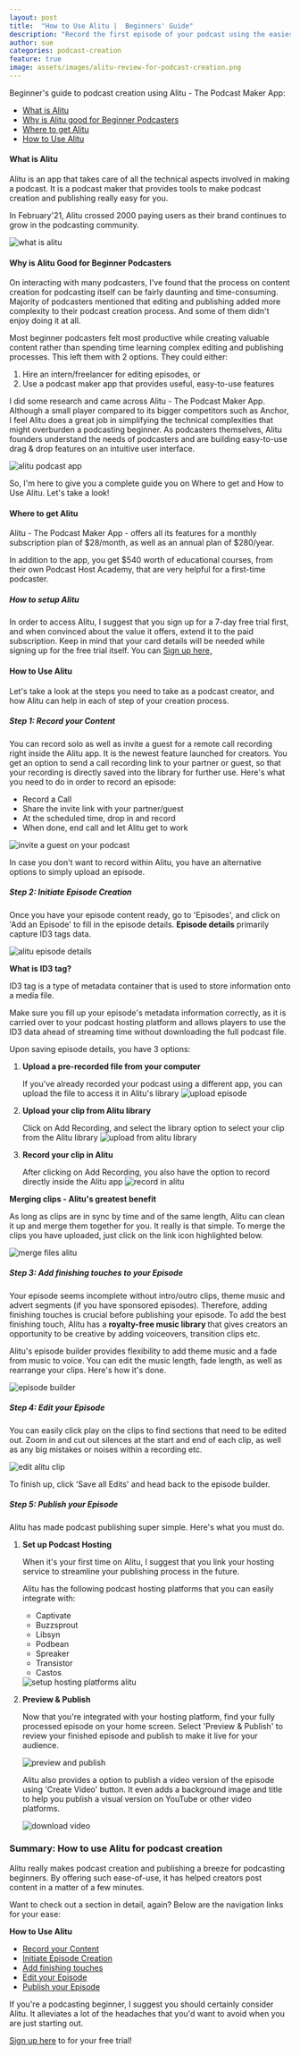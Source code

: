 ```yaml
---
layout: post
title:  "How to Use Alitu |  Beginners' Guide"
description: "Record the first episode of your podcast using the easiest possible way out there. Try Alitu - The Podcast Maker App Now! "
author: sue
categories: podcast-creation
feature: true
image: assets/images/alitu-review-for-podcast-creation.png
---
```


Beginner's guide to podcast creation using Alitu - The Podcast Maker App:

<ul>
<li><a href="#10">What is Alitu</a></li>
<li><a href="#11">Why is Alitu good for Beginner Podcasters</a></li>
<li><a href="#12">Where to get Alitu</a></li>
<li><a href="#13">How to Use Alitu</a></li>
</ul>

#### <a name="10">What is Alitu</a>

Alitu is an app that takes care of all the technical aspects involved in making a podcast. It is a podcast maker that provides tools to make podcast creation and publishing really easy for you. 

In February'21, Alitu crossed 2000 paying users as their brand continues to grow in the podcasting community.

<img src="{{site.baseurl}}/assets/images/alitu/what-is-alitu.png" alt="what is alitu">

#### <a name="11">Why is Alitu Good for Beginner Podcasters</a>
<p>On interacting with many podcasters, I've found that the process on content creation for podcasting itself can be fairly daunting and time-consuming. Majority of podcasters mentioned that editing and publishing added more complexity to their podcast creation process. And some of them didn't enjoy doing it at all.</p>
<p> Most beginner podcasters felt most productive while creating valuable content rather than spending time learning complex editing and publishing processes. This left them with 2 options. They could either: 
<ol><li>Hire an intern/freelancer for editing episodes, or</li>
<li>Use a podcast maker app that provides useful, easy-to-use features</li>
</ol></p>
<p>I did some research and came across Alitu - The Podcast Maker App. Although a small player compared to its bigger competitors such as Anchor, I feel Alitu does a great job in simplifying the technical complexities that might overburden a podcasting beginner. As podcasters themselves, Alitu founders understand the needs of podcasters and are building easy-to-use drag & drop features on an intuitive user interface. 
</p>
<img src="{{site.baseurl}}/assets/images/alitu/alitu-podcast-app.png" alt="alitu podcast app">
<p>So, I'm here to give you a complete guide you on Where to get and How to Use Alitu. Let's take a look!</p>

#### <a name="12">Where to get Alitu</a>

<p>Alitu - The Podcast Maker App - offers all its features for a monthly subscription plan of $28/month, as well as an annual plan of $280/year. </p>
<p>In addition to the app, you get $540 worth of educational courses, from their own Podcast Host Academy, that are very helpful for a first-time podcaster.  
</p>
<h5>How to setup Alitu </h5>
<p>In order to access Alitu, I suggest that you sign up for a 7-day free trial first, and when convinced about the value it offers, extend it to the paid subscription. Keep in mind that your card details will be needed while signing up for the free trial itself. You can <a href="https://alitu.com/">Sign up here,</a>

</p>

#### <a name="13">How to Use Alitu</a> 

Let's take a look at the steps you need to take as a podcast creator, and how Alitu can help in each of step of your creation process. 

<h5><a name="1"> Step 1: Record your Content </a></h5>

You can record solo as well as invite a guest for a remote call recording right inside the Alitu app. It is the newest feature launched for creators. You get an option to send a call recording link to your partner or guest, so that your recording is directly saved into the library for further use. Here's what you need to do in order to record an episode:

<ul><li>Record a Call</li>
<li>Share the invite link with your partner/guest</li>
<li>At the scheduled time, drop in and record</li>
<li>When done, end call and let Alitu get to work</li>
</ul>
<img src="{{site.baseurl}}/assets/images/alitu/invite-a-guest.png" alt="invite a guest on your podcast">

In case you don't want to record within Alitu, you have an alternative options to simply upload an episode.

<h5> <a name="2">Step 2: Initiate Episode Creation </a></h5>

<p>Once you have your episode content ready, go to 'Episodes', and click on 'Add an Episode' to fill in the episode details. <b>Episode details</b> primarily capture ID3 tags data.</p>
<img src="{{site.baseurl}}/assets/images/alitu/episode-details.png" alt="alitu episode details">
<p><b>What is ID3 tag?</b></p>
<p>ID3 tag is a type of metadata container that is used to store information onto a media file. </p>
<p>Make sure you fill up your episode's metadata information correctly, as it is carried over to your podcast hosting platform and allows players to use the ID3 data ahead of streaming time without downloading the full podcast file.
</p>
Upon saving episode details, you have 3 options: 
<ol><li><b>Upload a pre-recorded file from your computer</b></li>
<p>If you've already recorded your podcast using a different app, you can upload the file to access it in Alitu's library
<img src="{{site.baseurl}}/assets/images/alitu/upload-episode.png" alt="upload episode"></p>
<li><b>Upload your clip from Alitu library</b></li>
<p>Click on Add Recording, and select the library option to select your clip from the Alitu library
<img src="{{site.baseurl}}/assets/images/alitu/upload-from-alitu-library.png" alt="upload from alitu library"></p>
<li><b>Record your clip in Alitu</b></li>
<p>After clicking on Add Recording, you also have the option to record directly inside the Alitu app
<img src="{{site.baseurl}}/assets/images/alitu/record-in-alitu.png" alt="record in alitu"></p></ol>

<p><b>Merging clips - Alitu's greatest benefit</b></p>
<p>As long as clips are in sync by time and of the same length, Alitu can clean it up and merge them together for you. It really is that simple. To merge the clips you have uploaded, just click on the link icon highlighted below.</p>
<p><img src="{{site.baseurl}}/assets/images/alitu/merge-files-alitu.png" alt="merge files alitu"></p>

<h5><a name="3"> Step 3: Add finishing touches to your Episode</a></h5>
<p> Your episode seems incomplete without intro/outro clips, theme music and advert segments (if you have sponsored episodes). Therefore, adding finishing touches is crucial before publishing your episode. To add the best finishing touch, Alitu has a <b>royalty-free music library </b>that gives creators an opportunity to be creative by adding voiceovers, transition clips etc. </p>

<p> Alitu's episode builder provides flexibility to add theme music and a fade from music to voice. You can edit the music length, fade length, as well as rearrange your clips. Here's how it's done. </p>

<p><img src="{{site.baseurl}}/assets/images/alitu/episode-builder.png" alt="episode builder"></p>

<h5> <a name="4">Step 4: Edit your Episode </a></h5>
<p>You can easily click play on the clips to find sections that need to be edited out. Zoom in and cut out silences at the start and end of each clip, as well as any big mistakes or noises within a recording etc.
<p><img src="{{site.baseurl}}/assets/images/alitu/edit-a-clip.png" alt="edit alitu clip"></p>
To finish up, click ‘Save all Edits' and head back to the episode builder.
</p>

<h5> <a name="5">Step 5: Publish your Episode </a></h5>

Alitu has made podcast publishing super simple. Here's what you must do. 

<ol><li><b>Set up Podcast Hosting</b></li>

<p>When it's your first time on Alitu, I suggest that you link your hosting service to streamline your publishing process in the future. </p>
<p>Alitu has the following podcast hosting platforms that you can easily integrate with:
<ul>
<li>Captivate</li>
<li>Buzzsprout</li>
<li>Libsyn</li>
<li>Podbean</li>
<li>Spreaker</li>
<li>Transistor</li>
<li>Castos</li>
</ul>
<img src="{{site.baseurl}}/assets/images/alitu/setup-hosting.png" alt="setup hosting platforms alitu"></p>

<li><b>Preview & Publish</b></li>
<p>Now that you're integrated with your hosting platform, find your fully processed episode on your home screen. Select 'Preview & Publish' to review your finished episode and publish to make it live for your audience. </p>
<img src="{{site.baseurl}}/assets/images/alitu/preview-n-publish.png" alt="preview and publish">

<p>Alitu also provides a option to publish a video version of the episode using 'Create Video' button. It even adds a background image and title to help you publish a visual version on YouTube or other video platforms. </p>
<img src="{{site.baseurl}}/assets/images/alitu/download-video.png" alt="download video"></ol>

<h3>Summary: How to use Alitu for podcast creation</h3>

<p>Alitu really makes podcast creation and publishing a breeze for podcasting beginners. By offering such ease-of-use, it has helped creators post content in a matter of a few minutes. </p>

<p>Want to check out a section in detail, again? Below are the navigation links for your ease: </p>

<b>How to Use Alitu</b>
<ul>
<li><a href="#1">Record your Content</a></li>
<li><a href="#2">Initiate Episode Creation</a></li>
<li><a href="#3">Add finishing touches</a></li>
<li><a href="#4">Edit your Episode</a></li>
<li><a href="#5">Publish your Episode</a></li></ul>

<p>If you're a podcasting beginner, I suggest you should certainly consider Alitu. It alleviates a lot of the headaches that you'd want to avoid when you are just starting out. </p>
<p><a href="https://alitu.com/">Sign up here</a> to for your free trial!</p>
